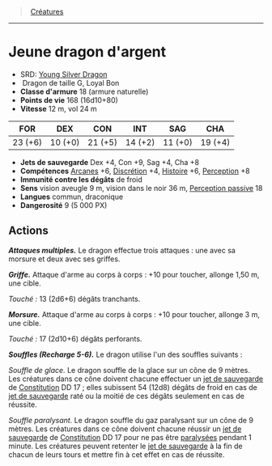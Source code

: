 ﻿---
!MonsterHD
Type: Dragon
Size: G
Alignment: Loyal Bon
ArmorClass: 18 (armure naturelle)
HitPoints: 168 (16d10+80)
Speed: 12 m, vol 24 m
Strength: 23 (+6)
Dexterity: 10 (+0)
Constitution: 21 (+5)
Intelligence: 14 (+2)
Wisdom: 11 (+0)
Charisma: 19 (+4)
SavingThrows: Dex +4, Con +9, Sag +4, Cha +8
Skills: '[Arcanes](hd_abilities_intelligence_arcanes.md) +6, [Discrétion](hd_abilities_dexterity_discretion.md) +4, [Histoire](hd_abilities_intelligence_histoire.md) +6, [Perception](hd_abilities_wisdom_perception.md) +8'
DamageImmunities: de froid
Senses: vision aveugle 9 m, vision dans le noir 36 m, [Perception passive](hd_abilities_dexterity_perception_passive.md) 18
Languages: commun, draconique
Challenge: 9 (5 000 PX)
Id: monsters_hd.md#jeune-dragon-dargent
ParentLink: monsters_hd.md#créatures
Name: Jeune dragon d'argent
ParentName: Créatures
NameLevel: 1
AltName: '[Young Silver Dragon](srd_monsters_young_silver_dragon.md)'
---
> [Créatures](hd_monsters.md)

---

# Jeune dragon d'argent

- SRD: [Young Silver Dragon](srd_monsters_young_silver_dragon.md)
-  Dragon de taille G, Loyal Bon
- **Classe d'armure** 18 (armure naturelle)
- **Points de vie** 168 (16d10+80)
- **Vitesse** 12 m, vol 24 m

|FOR|DEX|CON|INT|SAG|CHA|
|---|---|---|---|---|---|
|23 (+6)|10 (+0)|21 (+5)|14 (+2)|11 (+0)|19 (+4)|

- **Jets de sauvegarde** Dex +4, Con +9, Sag +4, Cha +8
- **Compétences** [Arcanes](hd_abilities_intelligence_arcanes.md) +6, [Discrétion](hd_abilities_dexterity_discretion.md) +4, [Histoire](hd_abilities_intelligence_histoire.md) +6, [Perception](hd_abilities_wisdom_perception.md) +8
- **Immunité contre les dégâts** de froid
- **Sens** vision aveugle 9 m, vision dans le noir 36 m, [Perception passive](hd_abilities_dexterity_perception_passive.md) 18
- **Langues** commun, draconique
- **Dangerosité** 9 (5 000 PX)

## Actions

**_Attaques multiples._** Le dragon effectue trois attaques : une avec sa morsure et deux avec ses griffes.

**_Griffe._** Attaque d'arme au corps à corps : +10 pour toucher, allonge 1,50 m, une cible.

_Touché :_ 13 (2d6+6) dégâts tranchants.

**_Morsure._** Attaque d'arme au corps à corps : +10 pour toucher, allonge 3 m, une cible.

_Touché :_ 17 (2d10+6) dégâts perforants.

**_Souffles (Recharge 5-6)._** Le dragon utilise l'un des souffles suivants :

_Souffle de glace._ Le dragon souffle de la glace sur un cône de 9 mètres. Les créatures dans ce cône doivent chacune effectuer un [jet de sauvegarde](hd_abilities_jets_de_sauvegarde.md) de [Constitution](hd_abilities_constitution.md) DD 17 ; elles subissent 54 (12d8) dégâts de froid en cas de [jet de sauvegarde](hd_abilities_jets_de_sauvegarde.md) raté ou la moitié de ces dégâts seulement en cas de réussite.

_Souffle paralysant._ Le dragon souffle du gaz paralysant sur un cône de 9 mètres. Les créatures dans ce cône doivent chacune réussir un [jet de sauvegarde](hd_abilities_jets_de_sauvegarde.md) de [Constitution](hd_abilities_constitution.md) DD 17 pour ne pas être [paralysées](hd_conditions_paralyse.md) pendant 1 minute. Les créatures peuvent retenter le [jet de sauvegarde](hd_abilities_jets_de_sauvegarde.md) à la fin de chacun de leurs tours et mettre fin à cet effet en cas de réussite.

